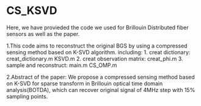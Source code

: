 # CS_KSVD
Here, we have provieded the code we used for Brillouin Distributed fiber sensors as well as the paper. 
  
  1.This code aims to reconstruct the original BGS by using  a compressed sensing method based on K-SVD algorithm.
    including:
    1. creat dictionary:   creat_dictionary.m     KSVD.m
    2. creat observation matrix:  creat_phi.m
    3. sample and reconstruct:  main.m   CS_OMP.m
    
  2.Abstract of the paper: We propose a compressed sensing method based on K-SVD for sparse transform in Brillouin optical time domain analysis(BOTDA), which can recover     original signal of 4MHz step with 15% sampling points.
